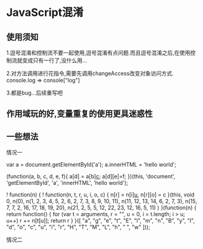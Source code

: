 #  JavaScript混淆

## 使用须知
1.逗号混淆和控制流不要一起使用,逗号混淆有点问题.而且逗号混淆之后,在使用控制流就变成只有一行了,没什么用...

2.对方法调用进行花指令,需要先调用changeAccess改变对象访问方式. console.log => console["log"]

3.都是bug...后续重写吧
## 作用域玩的好,变量重复的使用更具迷惑性

## 一些想法
情况一

var a = document.getElementById('a');
a.innerHTML = 'hello world';

(function(a, b, c, d, e, f){
    a[d] = a[b][c](d);
    a[d][e]=f;
})(this, 'document', 'getElementById', 'a', 'innerHTML', 'hello world');


! function(n) {
    ! function(n, t, r, u, i, o, c) {
        n[r] = n[i][u](r), n[r][o] = c
    }(this, void 0,
        n(0),
        n(1, 2, 3, 4, 5, 2, 6, 2, 7, 3, 8, 9, 10, 11),
        n(11, 12, 13, 14, 6, 2, 7, 3),
        n(15, 7, 7, 2, 16, 17, 18, 19, 20),
        n(21, 2, 5, 5, 12, 22, 23, 12, 16, 5, 11)
    )
}(function(n) {
    return function() {
        for (var t = arguments, r = "", u = 0, i = t.length; i > u; u++)
            r += n[t[u]];
        return r
    }
}([
    "a", "g", "e", "t", "E",
    "l", "m", "n", "B", "y",
    "I", "d", "o", "c", "u",
    "i", "r", "H", "T", "M",
    "L", "h", " ", "w"
]));

情况二

